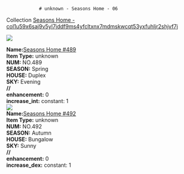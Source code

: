                 # unknown - Seasons Home - 06

Collection [Seasons Home - col1u59x6saj9v5yl7jddf9ms4yfcltxnx7mdmskwcqt53yxfuhljr2shjvf7j](https://mintgarden.io/collections/col1u59x6saj9v5yl7jddf9ms4yfcltxnx7mdmskwcqt53yxfuhljr2shjvf7j)<div class="item_thumbnail">
<a href="https://mintgarden.io/nfts/nft1z848t43rdntq35f9vm7003qla7wzjtcuesqfetzxef97ncxsmq9qr0h6hv"><img loading="lazy" src="https://assets.mainnet.mintgarden.io/thumbnails/a13055a5149284c3833593d6292c30b464b1c233d60ea2af16a32833fd980c4a.webp"></a>
<div><strong>Name:</strong><a href="https://mintgarden.io/nfts/nft1z848t43rdntq35f9vm7003qla7wzjtcuesqfetzxef97ncxsmq9qr0h6hv">Seasons Home #489</a></div>
<div><strong>Item Type:</strong> unknown</div>
<div><strong>NUM:</strong> NO.489</div>
<div><strong>SEASON:</strong> Spring</div>
<div><strong>HOUSE:</strong> Duplex</div>
<div><strong>SKY:</strong> Evening</div>
<div><strong>//</strong></div><div><strong>enhancement:</strong> 0</div>
<div><strong>increase_int:</strong> constant: 1</div>
</div>
<div class="item_thumbnail">
<a href="https://mintgarden.io/nfts/nft1aj3fdhrjy6ty72u5u4ry2lv8cgluaywp54h0madue83npeg7432q5szphd"><img loading="lazy" src="https://assets.mainnet.mintgarden.io/thumbnails/cc670a8a5ce13124defe52d0062e27a408edbaa9fb83f85ade59a9c38667dc46.webp"></a>
<div><strong>Name:</strong><a href="https://mintgarden.io/nfts/nft1aj3fdhrjy6ty72u5u4ry2lv8cgluaywp54h0madue83npeg7432q5szphd">Seasons Home #492</a></div>
<div><strong>Item Type:</strong> unknown</div>
<div><strong>NUM:</strong> NO.492</div>
<div><strong>SEASON:</strong> Autumn</div>
<div><strong>HOUSE:</strong> Bungalow</div>
<div><strong>SKY:</strong> Sunny</div>
<div><strong>//</strong></div><div><strong>enhancement:</strong> 0</div>
<div><strong>increase_dex:</strong> constant: 1</div>
</div>

